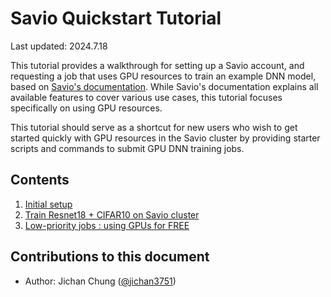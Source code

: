 # Savio Quickstart Tutorial

Last updated: 2024.7.18

This tutorial provides a walkthrough for setting up a Savio account,  and requesting a job that uses GPU resources to train an example DNN model, based on [Savio's documentation](https://docs-research-it.berkeley.edu/services/high-performance-computing/overview/). 
While Savio's documentation explains all available features to cover various use cases, this tutorial focuses specifically on using GPU resources. 

This tutorial should serve as a shortcut for new users who wish to get started quickly with GPU resources in the Savio cluster by providing starter scripts and commands to submit GPU DNN training jobs.

## Contents
1. [Initial setup](./initial_setup.md)
2. [Train Resnet18 + CIFAR10 on Savio cluster](./train_cifar10.md)
3. [Low-priority jobs : using GPUs for FREE](./low_priority_jobs.md)

## Contributions to this document
- Author: Jichan Chung ([@jichan3751](https://github.com/jichan3751))


